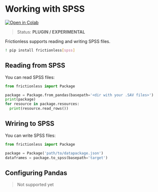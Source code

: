 # Working with SPSS

[![Open in Colab](https://colab.research.google.com/assets/colab-badge.svg)](https://colab.research.google.com/drive/1znUU6qTXdh2vO7Q9fAec8IUIEia0SqqL)



> Status: **PLUGIN / EXPERIMENTAL**

Frictionless supports reading and writing SPSS files.


```bash
! pip install frictionless[spss]
```

## Reading from SPSS

You can read SPSS files:

```python
from frictionless import Package

package = Package.from_pandas(basepath='<dir with your .SAV files>')
print(package)
for resource in package.resources:
  print(resource.read_rows())
```

## Wriring to SPSS

You can write SPSS files:

```python
from frictionless import Package

package = Package('path/to/datapackage.json')
dataframes = package.to_spss(basepath='target')
```

## Configuring Pandas

> Not supported yet